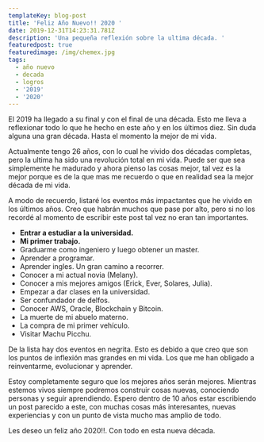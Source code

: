 ```yaml
---
templateKey: blog-post
title: 'Feliz Año Nuevo!! 2020 '
date: 2019-12-31T14:23:31.781Z
description: 'Una pequeña reflexión sobre la ultima década. '
featuredpost: true
featuredimage: /img/chemex.jpg
tags:
  - año nuevo
  - decada
  - logros
  - '2019'
  - '2020'
---
```

El 2019 ha llegado a su final y con el final de una década. Esto me lleva a reflexionar todo lo que he hecho en este año y en los últimos diez. Sin duda alguna una gran década. Hasta el momento la mejor de mi vida. 

Actualmente tengo 26 años, con lo cual he vivido dos décadas completas, pero la ultima ha sido una revolución total en mi vida. Puede ser que sea simplemente he madurado y ahora pienso las cosas mejor, tal vez es la mejor porque es de la que mas me recuerdo o que en realidad sea la mejor década de mi vida.

A modo de recuerdo, listaré los eventos más impactantes que he vivido en los últimos años. Creo que habrán muchos que pase por alto, pero si no los recordé al momento de escribir este post tal vez no eran tan importantes. 

* **Entrar a estudiar a la universidad.** 
* **Mi primer trabajo.**
* Graduarme como ingeniero y luego obtener un master.
* Aprender a programar. 
* Aprender ingles. Un gran camino a recorrer. 
* Conocer a mi actual novia (Melany).
* Conocer a mis mejores amigos (Erick, Ever, Solares, Julia).
* Empezar a dar clases en la universidad.
* Ser confundador de delfos.
* Conocer AWS, Oracle, Blockchain y Bitcoin.
* La muerte de mi abuelo materno.
* La compra de mi primer vehículo.
* Visitar Machu Picchu.

De la lista hay dos eventos en negrita. Esto es debido a que creo que son los puntos de inflexión mas grandes en mi vida. Los que me han obligado a reinventarme, evolucionar y aprender. 

Estoy completamente seguro que los mejores años serán mejores. Mientras estemos vivos siempre podremos construir cosas nuevas, conociendo personas y seguir aprendiendo.  Espero dentro de 10 años estar escribiendo un post parecido a este, con muchas cosas más interesantes, nuevas experiencias y con un punto de vista mucho mas amplio de todo.

Les deseo un feliz año 2020!!. Con todo en esta nueva década.
